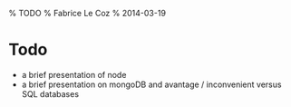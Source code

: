 % TODO
% Fabrice Le Coz
% 2014-03-19

# Todo

 - a brief presentation of node
 - a brief presentation on mongoDB and avantage / inconvenient versus SQL databases
 
